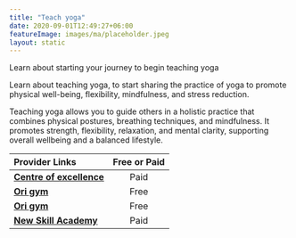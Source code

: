```yaml
---
title: "Teach yoga"
date: 2020-09-01T12:49:27+06:00
featureImage: images/ma/placeholder.jpeg
layout: static
---
```


Learn about starting your journey to begin teaching yoga

Learn about teaching yoga, to start sharing the practice of yoga to promote physical well-being, flexibility, mindfulness, and stress reduction.

Teaching yoga allows you to guide others in a holistic practice that combines physical postures, breathing techniques, and mindfulness. It promotes strength, flexibility, relaxation, and mental clarity, supporting overall wellbeing and a balanced lifestyle.

| Provider Links      | Free or Paid  |  
| :-----------          | :--------------:      |  
| [**Centre of excellence**](https://www.centreofexcellence.com/shop/200hr-yoga-teacher-training-diploma-course/) | Paid | 
| [**Ori gym**](https://origympersonaltrainercourses.co.uk/blog/why-do-yoga-teacher-training) | Free | 
| [**Ori gym**](https://origympersonaltrainercourses.co.uk/blog/why-become-a-yoga-teacher) | Free  | 
| [**New Skill Academy**](https://newskillsacademy.co.uk/) | Paid | 
  

<br/><br/>






